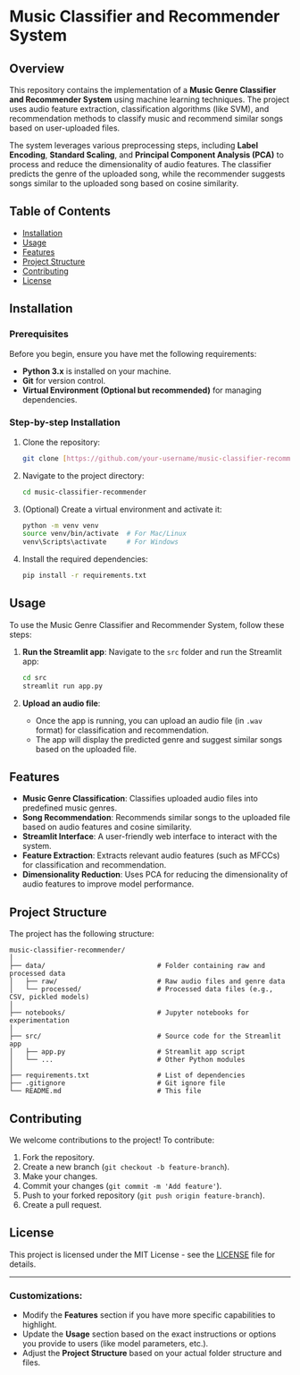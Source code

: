# Music Classifier and Recommender System

## Overview

This repository contains the implementation of a **Music Genre Classifier and Recommender System** using machine learning techniques. The project uses audio feature extraction, classification algorithms (like SVM), and recommendation methods to classify music and recommend similar songs based on user-uploaded files.

The system leverages various preprocessing steps, including **Label Encoding**, **Standard Scaling**, and **Principal Component Analysis (PCA)** to process and reduce the dimensionality of audio features. The classifier predicts the genre of the uploaded song, while the recommender suggests songs similar to the uploaded song based on cosine similarity.

## Table of Contents

- [Installation](#installation)
- [Usage](#usage)
- [Features](#features)
- [Project Structure](#project-structure)
- [Contributing](#contributing)
- [License](#license)

## Installation

### Prerequisites

Before you begin, ensure you have met the following requirements:

- **Python 3.x** is installed on your machine.
- **Git** for version control.
- **Virtual Environment (Optional but recommended)** for managing dependencies.

### Step-by-step Installation

1. Clone the repository:
   ```bash
   git clone [https://github.com/your-username/music-classifier-recommender.git](https://github.com/Just-NK14/music-classifier-recommender.git)
   ```

2. Navigate to the project directory:
   ```bash
   cd music-classifier-recommender
   ```

3. (Optional) Create a virtual environment and activate it:
   ```bash
   python -m venv venv
   source venv/bin/activate  # For Mac/Linux
   venv\Scripts\activate     # For Windows
   ```

4. Install the required dependencies:
   ```bash
   pip install -r requirements.txt
   ```

## Usage

To use the Music Genre Classifier and Recommender System, follow these steps:

1. **Run the Streamlit app**:
   Navigate to the `src` folder and run the Streamlit app:

   ```bash
   cd src
   streamlit run app.py
   ```

2. **Upload an audio file**:
   - Once the app is running, you can upload an audio file (in `.wav` format) for classification and recommendation.
   - The app will display the predicted genre and suggest similar songs based on the uploaded file.

## Features

- **Music Genre Classification**: Classifies uploaded audio files into predefined music genres.
- **Song Recommendation**: Recommends similar songs to the uploaded file based on audio features and cosine similarity.
- **Streamlit Interface**: A user-friendly web interface to interact with the system.
- **Feature Extraction**: Extracts relevant audio features (such as MFCCs) for classification and recommendation.
- **Dimensionality Reduction**: Uses PCA for reducing the dimensionality of audio features to improve model performance.

## Project Structure

The project has the following structure:

```
music-classifier-recommender/
│
├── data/                            # Folder containing raw and processed data
│   ├── raw/                         # Raw audio files and genre data
│   └── processed/                   # Processed data files (e.g., CSV, pickled models)
│
├── notebooks/                       # Jupyter notebooks for experimentation
│
├── src/                             # Source code for the Streamlit app
│   ├── app.py                       # Streamlit app script
│   └── ...                          # Other Python modules
│
├── requirements.txt                 # List of dependencies
├── .gitignore                       # Git ignore file
└── README.md                        # This file
```

## Contributing

We welcome contributions to the project! To contribute:

1. Fork the repository.
2. Create a new branch (`git checkout -b feature-branch`).
3. Make your changes.
4. Commit your changes (`git commit -m 'Add feature'`).
5. Push to your forked repository (`git push origin feature-branch`).
6. Create a pull request.

## License

This project is licensed under the MIT License - see the [LICENSE](LICENSE) file for details.

---

### Customizations:

- Modify the **Features** section if you have more specific capabilities to highlight.
- Update the **Usage** section based on the exact instructions or options you provide to users (like model parameters, etc.).
- Adjust the **Project Structure** based on your actual folder structure and files.
